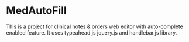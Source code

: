 MedAutoFill
===========
This is a project for clinical notes & orders web editor with auto-complete enabled feature. It uses typeahead.js jquery.js and handlebar.js library.
